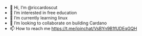 - 👋 Hi, I’m @riccardoscut
- 👀 I’m interested in free education
- 🌱 I’m currently learning linux
- 💞️ I’m looking to collaborate on building Cardano
- 📫 How to reach me https://t.me/joinchat/VsBYn9B1fUDEqGQH

<!---
riccardoscut/riccardoscut is a ✨ special ✨ repository because its `README.md` (this file) appears on your GitHub profile.
You can click the Preview link to take a look at your changes.
--->
